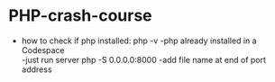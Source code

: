 # PHP-crash-course

- how to check if php installed: php -v
-php already installed in a Codespace <br>
-just run server php -S 0.0.0.0:8000
-add file name at end of port address
